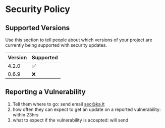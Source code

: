 # Security Policy

## Supported Versions

Use this section to tell people about which versions of your project are
currently being supported with security updates.

| Version | Supported          |
| ------- | ------------------ |
| 4.2.0   | :white_check_mark: |
| 0.6.9   | :x:                |

## Reporting a Vulnerability

1. Tell them where to go: send email sec@ka.lt
2. how often they can expect to get an update on a reported vulnerability: within 23hrs
3. what to expect if the vulnerability is accepted: will send $$$$
